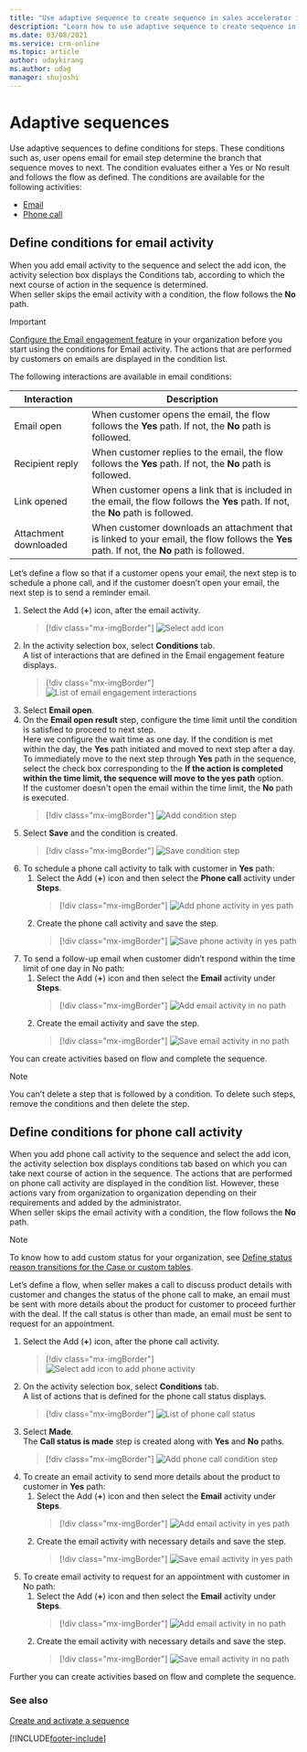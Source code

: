 ```yaml
---
title: "Use adaptive sequence to create sequence in sales accelerator in Dynamics 365 Sales | MicrosoftDocs"
description: "Learn how to use adaptive sequence to create sequence in sales accelerator in Dynamics 365 Sales."
ms.date: 03/08/2021
ms.service: crm-online
ms.topic: article
author: udaykirang
ms.author: udag
manager: shujoshi
---
```


# Adaptive sequences

Use adaptive sequences to define conditions for steps. These conditions such as, user opens email for email step determine the branch that sequence moves to next. The condition evaluates either a Yes or No result and follows the flow as defined. The conditions are available for the following activities:      
-	[Email](#define-conditions-for-email-activity)
-	[Phone call](#define-conditions-for-phone-call-activity)

## Define conditions for email activity    
When you add email activity to the sequence and select the add icon, the activity selection box displays the Conditions tab, according to which the next course of action in the sequence is determined.     
When seller skips the email activity with a condition, the flow follows the **No** path.     

>[!IMPORTANT]
>[Configure the Email engagement feature](configure-email-engagement.md) in your organization before you start using the conditions for Email activity. The actions that are performed by customers on emails are displayed in the condition list. 

The following interactions are available in email conditions:   

| Interaction | Description |
|-------------|-------------|
| Email open | When customer opens the email, the flow follows the **Yes** path. If not, the **No** path is followed. |
| Recipient reply | When customer replies to the email, the flow follows the **Yes** path. If not, the **No** path is followed. |
| Link opened | When customer opens a link that is included in the email, the flow follows the **Yes** path. If not, the **No** path is followed. |
| Attachment downloaded | When customer downloads an attachment that is linked to your email, the flow follows the **Yes** path. If not, the **No** path is followed. |

Let’s define a flow so that if a customer opens your email, the next step is to schedule a phone call, and if the customer doesn’t open your email, the next step is to send a reminder email.    
1.	Select the Add (**+**) icon, after the email activity.   
    >[!div class="mx-imgBorder"]
    >![Select add icon](media/sa-condition-email-add-step.png "Select add icon")    
2.	In the activity selection box, select **Conditions** tab.     
    A list of interactions that are defined in the Email engagement feature displays.      
    >[!div class="mx-imgBorder"]
    >![List of email engagement interactions](media/sa-condition-email-list-interactions.png "List of email engagement interactions")    
3.	Select **Email open**.     
4.	On the **Email open result** step, configure the time limit until the condition is satisfied to proceed to next step.    
    Here we configure the wait time as one day. If the condition is met within the day, the **Yes** path initiated and moved to next step after a day.   
    To immediately move to the next step through **Yes** path in the sequence, select the check box corresponding to the **If the action is completed within the time limit, the sequence will move to the yes path** option.    
    If the customer doesn't open the email within the time limit, the **No** path is executed.   
    >[!div class="mx-imgBorder"]
    >![Add condition step](media/sa-condition-email-yes-not-paths.png "Add condition step")     
5.	Select **Save** and the condition is created.     
    >[!div class="mx-imgBorder"]
    >![Save condition step](media/sa-condition-email-save-condition.png "Save condition step")      
6.	To schedule a phone call activity to talk with customer in **Yes** path:    
    1.	Select the Add (**+**) icon and then select the **Phone call** activity under **Steps**.     
        >[!div class="mx-imgBorder"]
        >![Add phone activity in yes path](media/sa-condition-yes-add-phone-activity.png "Add phone activity in yes path")     
    2.	Create the phone call activity and save the step.     
        >[!div class="mx-imgBorder"]
        >![Save phone activity in yes path](media/sa-condition-yes-save-phone-activity.png "Save phone activity in yes path")      
7.	To send a follow-up email when customer didn’t respond within the time limit of one day in No path:     
    1.	Select the Add (**+**) icon and then select the **Email** activity under **Steps**.    
        >[!div class="mx-imgBorder"]
        >![Add email activity in no path](media/sa-condition-no-add-email-activity.png "Add email activity in no path")     
    2.	Create the email activity and save the step.     
        >[!div class="mx-imgBorder"]
        >![Save email activity in no path](media/sa-condition-no-save-email-activity.png "Save email activity in no path")     

You can create activities based on flow and complete the sequence.

>[!NOTE]
>You can’t delete a step that is followed by a condition. To delete such steps, remove the conditions and then delete the step. 

## Define conditions for phone call activity     
When you add phone call activity to the sequence and select the add icon, the activity selection box displays conditions tab based on which you can take next course of action in the sequence. The actions that are performed on phone call activity are displayed in the condition list. However, these actions vary from organization to organization depending on their requirements and added by the administrator.    
When seller skips the email activity with a condition, the flow follows the **No** path.   

>[!NOTE]
>To know how to add custom status for your organization, see [Define status reason transitions for the Case or custom tables](https://docs.microsoft.com/powerapps/maker/data-platform/define-status-reason-transitions).

Let’s define a flow, when seller makes a call to discuss product details with customer and changes the status of the phone call to make, an email must be sent with more details about the product for customer to proceed further with the deal. If the call status is other than made, an email must be sent to request for an appointment.    
 
1.	Select the Add (**+**) icon, after the phone call activity.    
    >[!div class="mx-imgBorder"]
    >![Select add icon to add phone activity](media/sa-condition-phone-add-step.png "Select add icon to add phone activity")     
2.	On the activity selection box, select **Conditions** tab.    
    A list of actions that is defined for the phone call status displays.    
    >[!div class="mx-imgBorder"]
    >![List of phone call status](media/sa-condition-phone-list-call-status.png "List of phone call status")     
3.	Select **Made**.   
    The **Call status is made** step is created along with **Yes** and **No** paths.   
    >[!div class="mx-imgBorder"]
    >![Add phone call condition step](media/sa-condition-phone-yes-no-paths.png "Add phone call condition step")      
4.	To create an email activity to send more details about the product to customer in **Yes** path:    
    1.	Select the Add (**+**) icon and then select the **Email** activity under **Steps**.     
        >[!div class="mx-imgBorder"]
        >![Add email activity in yes path](media/sa-condition-yes-add-email-activity.png "Add email activity in yes path")     
    2.	Create the email activity with necessary details and save the step.     
        >[!div class="mx-imgBorder"]
        >![Save email activity in yes path](media/sa-condition-yes-save-email-activity.png "Save email activity in yes path")       
5.	To create email activity to request for an appointment with customer in No path:     
    1.	Select the Add (**+**) icon and then select the **Email** activity under **Steps**.     
        >[!div class="mx-imgBorder"]
        >![Add email activity in no path](media/sa-condition-phone-no-add-email-activity.png "Add email activity in no path")     
    2.	Create the email activity with necessary details and save the step.     
        >[!div class="mx-imgBorder"]
        >![Save email activity in no path](media/sa-condition-phone-no-save-email-activity.png "Save email activity in no path")     
 
Further you can create activities based on flow and complete the sequence.


### See also

[Create and activate a sequence](create-and-activate-a-sequence.md)

[!INCLUDE[footer-include](../includes/footer-banner.md)]